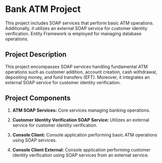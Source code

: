 # Bank ATM Project

This project includes SOAP services that perform basic ATM operations. 
Additionally, it utilizes an external SOAP service for customer identity verification. 
Entity Framework is employed for managing database operations.

## Project Description

This project encompasses SOAP services handling fundamental ATM operations such as customer addition, account creation, cash withdrawal, depositing money, and fund transfers (EFT). 
Moreover, it integrates an external SOAP service for customer identity verification.

## Project Components

1. **ATM SOAP Services:** Core services managing banking operations.

2. **Customer Identity Verification SOAP Service:** Utilizes an external service for customer identity verification.

3. **Console Client:** Console application performing basic ATM operations using SOAP services.

4. **Console Client External:** Console application performing customer identity verification using SOAP services from an external service.
